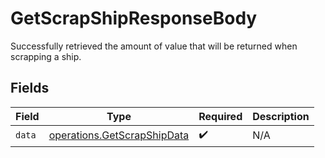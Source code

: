 # GetScrapShipResponseBody

Successfully retrieved the amount of value that will be returned when scrapping a ship.


## Fields

| Field                                                                      | Type                                                                       | Required                                                                   | Description                                                                |
| -------------------------------------------------------------------------- | -------------------------------------------------------------------------- | -------------------------------------------------------------------------- | -------------------------------------------------------------------------- |
| `data`                                                                     | [operations.GetScrapShipData](../../models/operations/getscrapshipdata.md) | :heavy_check_mark:                                                         | N/A                                                                        |
